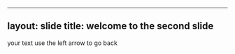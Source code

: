 ----
layout:  slide
title: welcome to the second slide
-----
your text
use the left arrow to go back
